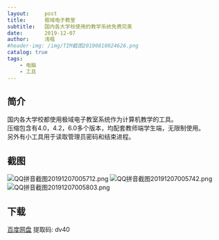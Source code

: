```yaml
---
layout:     post
title:      极域电子教室
subtitle:   国内各大学校使用的教学系统免费完美
date:       2019-12-07
author:     浅唱
#header-img: /img/TIM截图20190810024626.png
catalog: true
tags:
    - 电脑
    - 工具
---
```


## 简介
国内各大学校都使用极域电子教室系统作为计算机教学的工具。      
压缩包含有4.0，4.2，6.0多个版本，均配套教师端学生端，无限制使用。    
另外有小工具用于读取管理员密码和结束进程。    

## 截图
![QQ拼音截图20191207005712.png](https://cdn.jsdelivr.net/gh/qcnhy/img/QQ拼音截图20191207005712.png)
![QQ拼音截图20191207005742.png](https://cdn.jsdelivr.net/gh/qcnhy/img/QQ拼音截图20191207005742.png)
![QQ拼音截图20191207005803.png](https://cdn.jsdelivr.net/gh/qcnhy/img/QQ拼音截图20191207005803.png)

## 下载 
[百度网盘](https://pan.baidu.com/s/1JgkQSeZifDshu5wcda58pg) 提取码: dv40        
  
      
